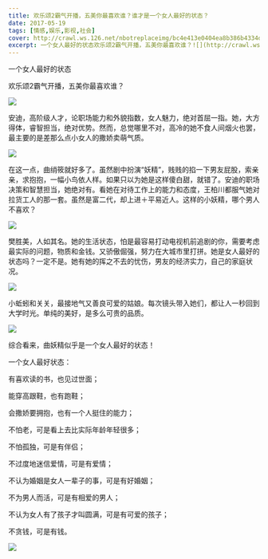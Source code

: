 ```yaml
---
title: 欢乐颂2霸气开播，五美你最喜欢谁？谁才是一个女人最好的状态？
date: 2017-05-19
tags: [情感,娱乐,影视,社会]
cover: http://crawl.ws.126.net/nbotreplaceimg/bc4e413e0404ea8b386b4334d5ba150d/671707cacbc62dc5dad7aa42605afdb7.jpg
excerpt: 一个女人最好的状态欢乐颂2霸气开播，五美你最喜欢谁？![](http://crawl.ws.126.net/nbotreplaceimg/bc4e413e0404ea8b386b4334d5ba150d/671707cacbc62d
---
```

一个女人最好的状态

欢乐颂2霸气开播，五美你最喜欢谁？

![](http://crawl.ws.126.net/nbotreplaceimg/bc4e413e0404ea8b386b4334d5ba150d/671707cacbc62dc5dad7aa42605afdb7.jpg)  

安迪，高阶级人才，论职场能力和外貌指数，女人魅力，绝对首屈一指。她，大方得体，睿智担当，绝对优势。然而，总觉哪里不对，高冷的她不食人间烟火也罢，最主要的是差那么点小女人的撒娇卖萌气质。

![](http://crawl.ws.126.net/nbotreplaceimg/d750efec789e0ae40cef6e34bd6e8997/99f51d76f0fb6505d6bda4368438f46a.jpg)  

在这一点，曲绡筱就好多了。虽然剧中扮演“妖精”，贱贱的掐一下男友屁股，索亲亲，求抱抱，一幅小鸟依人样。如果只以为她是这样傻白甜，就错了。安迪的职场决策和智慧担当，她绝对有。看她在对待工作上的能力和态度，王柏川都服气她对拉货工人的那一套。虽然是富二代，却上进＋平易近人。这样的小妖精，哪个男人不喜欢？

![](http://crawl.ws.126.net/nbotreplaceimg/bc4e413e0404ea8b386b4334d5ba150d/29b98327f45d39e6b259e8d8c052fab7.jpg)  

樊胜美，人如其名。她的生活状态，怕是最容易打动电视机前追剧的你，需要考虑最实际的问题，物质和金钱。又骄傲倔强，努力在大城市里打拼。她是女人最好的状态吗？一定不是。她有她的挥之不去的忧伤，男友的经济实力，自己的家庭状况。

![](http://crawl.ws.126.net/nbotreplaceimg/bc4e413e0404ea8b386b4334d5ba150d/db7b8dddb97533b82433ea5f4ae08a96.jpg)  

小蚯蚓和关关，最接地气又善良可爱的姑娘。每次镜头带入她们，都让人一秒回到大学时光。单纯的美好，是多么可贵的品质。

![](http://crawl.ws.126.net/nbotreplaceimg/49dc115816087eac67b3eab55e507b87/365dfa510ebd30cdc22561aafc23c73b.jpg)  

综合看来，曲妖精似乎是一个女人最好的状态！

一个女人最好状态：

有喜欢读的书，也见过世面；

能穿高跟鞋，也有跑鞋；

会撒娇要拥抱，也有一个人挺住的能力；

不怕老，可是看上去比实际年龄年轻很多；

不怕孤独，可是有伴侣；

不过度地迷信爱情，可是有爱情；

不认为婚姻是女人一辈子的事，可是有好婚姻；

不为男人而活，可是有相爱的男人；

不认为女人有了孩子才叫圆满，可是有可爱的孩子；

不贪钱，可是有钱。

![](http://crawl.ws.126.net/nbotreplaceimg/bc4e413e0404ea8b386b4334d5ba150d/3617bc56dfbdb3de4b4f92b5b37714df.gif)  


